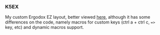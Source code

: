 ### K5EX

My custom Ergodox EZ layout, better viewed [here](https://configure.ergodox-ez.com/layouts/jnn7/latest/0), although it has some differences on the code, namely macros for custom keys (ctrl a + ctrl c, `=>` key, etc) and dynamic macros support.
